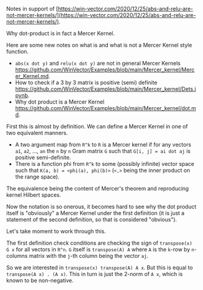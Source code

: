 
Notes in support of [https://win-vector.com/2020/12/25/abs-and-relu-are-not-mercer-kernels/](https://win-vector.com/2020/12/25/abs-and-relu-are-not-mercer-kernels/).

Why dot-product is in fact a Mercer Kernel.

Here are some new notes on what is and what is not a Mercer Kernel style
function.

-   `abs(x dot y)` and `relu(x dot y)` are not in general Mercer Kernels
    <https://github.com/WinVector/Examples/blob/main/Mercer_kernel/Mercer_Kernel.md>.
-   How to check if a 3 by 3 matrix is positive (semi) definite
    <https://github.com/WinVector/Examples/blob/main/Mercer_kernel/Dets.ipynb>.
-   Why dot product is a Mercer Kernel
    <https://github.com/WinVector/Examples/blob/main/Mercer_kernel/dot.md>.


First this is almost by definition.  We can define a Mercer Kernel
in one of two equivalent manners.

  * A two argument map from `R^k` to `R` is a Mercer kernel if for any vectors `a1`, `a2`, ..., `an` the `n` by `n` Gram matrix `G` such that `G[i, j] = ai dot aj` is positive semi-definite.
  * There is a function phi from `R^k` to some (possibly infinite) vector space such that `K(a, b) = <phi(a), phi(b)>` (`<,>` being the inner product on the range space).

The equivalence being the content of Mercer's theorem and reproducing kernel Hilbert spaces.

Now the notation is so onerous, it becomes hard to see why the dot product itself is "obviously" a Mercer Kernel under the first definition (it is just a statement of the second definition, so that is considered "obvious").

Let's take moment to work through this.

The first definition check conditions are checking the sign of `transpose(x) G x` for all vectors in `R^n`. `G` itself is `transpose(A) A` where `A` is the `k`-row by `n`-columns matrix with the `j`-th column being the vector `aj`.

So we are interested in `transpose(x) transpose(A) A x`. But this is equal to `transpose(A x) . (A x)`. This in turn is just the 2-norm of `A x`, which is known to be non-negative.
